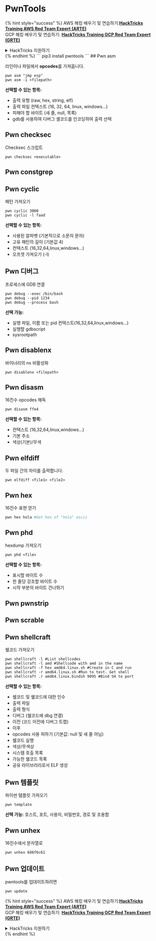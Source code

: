 # PwnTools

{% hint style="success" %}
AWS 해킹 배우기 및 연습하기:<img src="/.gitbook/assets/arte.png" alt="" data-size="line">[**HackTricks Training AWS Red Team Expert (ARTE)**](https://training.hacktricks.xyz/courses/arte)<img src="/.gitbook/assets/arte.png" alt="" data-size="line">\
GCP 해킹 배우기 및 연습하기: <img src="/.gitbook/assets/grte.png" alt="" data-size="line">[**HackTricks Training GCP Red Team Expert (GRTE)**<img src="/.gitbook/assets/grte.png" alt="" data-size="line">](https://training.hacktricks.xyz/courses/grte)

<details>

<summary>HackTricks 지원하기</summary>

* [**구독 계획**](https://github.com/sponsors/carlospolop) 확인하기!
* **💬 [**Discord 그룹**](https://discord.gg/hRep4RUj7f) 또는 [**텔레그램 그룹**](https://t.me/peass)에 참여하거나 **Twitter** 🐦 [**@hacktricks\_live**](https://twitter.com/hacktricks\_live)**를 팔로우하세요.**
* **[**HackTricks**](https://github.com/carlospolop/hacktricks) 및 [**HackTricks Cloud**](https://github.com/carlospolop/hacktricks-cloud) 깃허브 리포지토리에 PR을 제출하여 해킹 팁을 공유하세요.**

</details>
{% endhint %}
```
pip3 install pwntools
```
## Pwn asm

라인이나 파일에서 **opcodes**를 가져옵니다.
```
pwn asm "jmp esp"
pwn asm -i <filepath>
```
**선택할 수 있는 항목:**

* 출력 유형 (raw, hex, string, elf)
* 출력 파일 컨텍스트 (16, 32, 64, linux, windows...)
* 피해야 할 바이트 (새 줄, null, 목록)
* gdb를 사용하여 디버그 셸코드를 인코딩하여 출력 선택

## **Pwn checksec**

Checksec 스크립트
```
pwn checksec <executable>
```
## Pwn constgrep

## Pwn cyclic

패턴 가져오기
```
pwn cyclic 3000
pwn cyclic -l faad
```
**선택할 수 있는 항목:**

* 사용된 알파벳 (기본적으로 소문자 문자)
* 고유 패턴의 길이 (기본값 4)
* 컨텍스트 (16,32,64,linux,windows...)
* 오프셋 가져오기 (-l)

## Pwn 디버그

프로세스에 GDB 연결
```
pwn debug --exec /bin/bash
pwn debug --pid 1234
pwn debug --process bash
```
**선택 가능:**

* 실행 파일, 이름 또는 pid 컨텍스트(16,32,64,linux,windows...)
* 실행할 gdbscript
* sysrootpath

## Pwn disablenx

바이너리의 nx 비활성화
```
pwn disablenx <filepath>
```
## Pwn disasm

16진수 opcodes 해독
```
pwn disasm ffe4
```
**선택할 수 있는 항목:**

* 컨텍스트 (16,32,64,linux,windows...)
* 기본 주소
* 색상(기본)/무색

## Pwn elfdiff

두 파일 간의 차이를 출력합니다.
```
pwn elfdiff <file1> <file2>
```
## Pwn hex

16진수 표현 얻기
```bash
pwn hex hola #Get hex of "hola" ascii
```
## Pwn phd

hexdump 가져오기
```
pwn phd <file>
```
**선택할 수 있는 항목:**

* 표시할 바이트 수
* 한 줄당 강조할 바이트 수
* 시작 부분의 바이트 건너뛰기

## Pwn pwnstrip

## Pwn scrable

## Pwn shellcraft

쉘코드 가져오기
```
pwn shellcraft -l #List shellcodes
pwn shellcraft -l amd #Shellcode with amd in the name
pwn shellcraft -f hex amd64.linux.sh #Create in C and run
pwn shellcraft -r amd64.linux.sh #Run to test. Get shell
pwn shellcraft .r amd64.linux.bindsh 9095 #Bind SH to port
```
**선택할 수 있는 항목:**

* 쉘코드 및 쉘코드에 대한 인수
* 출력 파일
* 출력 형식
* 디버그 (쉘코드에 dbg 연결)
* 이전 (코드 이전에 디버그 트랩)
* 이후
* opcodes 사용 피하기 (기본값: null 및 새 줄 아님)
* 쉘코드 실행
* 색상/무색상
* 시스템 호출 목록
* 가능한 쉘코드 목록
* 공유 라이브러리로서 ELF 생성

## Pwn 템플릿

파이썬 템플릿 가져오기
```
pwn template
```
**선택 가능:** 호스트, 포트, 사용자, 비밀번호, 경로 및 조용함

## Pwn unhex

16진수에서 문자열로
```
pwn unhex 686f6c61
```
## Pwn 업데이트

pwntools를 업데이트하려면
```
pwn update
```
{% hint style="success" %}
AWS 해킹 배우기 및 연습하기:<img src="/.gitbook/assets/arte.png" alt="" data-size="line">[**HackTricks Training AWS Red Team Expert (ARTE)**](https://training.hacktricks.xyz/courses/arte)<img src="/.gitbook/assets/arte.png" alt="" data-size="line">\
GCP 해킹 배우기 및 연습하기: <img src="/.gitbook/assets/grte.png" alt="" data-size="line">[**HackTricks Training GCP Red Team Expert (GRTE)**<img src="/.gitbook/assets/grte.png" alt="" data-size="line">](https://training.hacktricks.xyz/courses/grte)

<details>

<summary>HackTricks 지원하기</summary>

* [**구독 계획**](https://github.com/sponsors/carlospolop) 확인하기!
* **💬 [**Discord 그룹**](https://discord.gg/hRep4RUj7f) 또는 [**텔레그램 그룹**](https://t.me/peass)에 참여하거나 **Twitter** 🐦 [**@hacktricks\_live**](https://twitter.com/hacktricks\_live)**를 팔로우하세요.**
* **[**HackTricks**](https://github.com/carlospolop/hacktricks) 및 [**HackTricks Cloud**](https://github.com/carlospolop/hacktricks-cloud) 깃허브 리포지토리에 PR을 제출하여 해킹 트릭을 공유하세요.**

</details>
{% endhint %}
